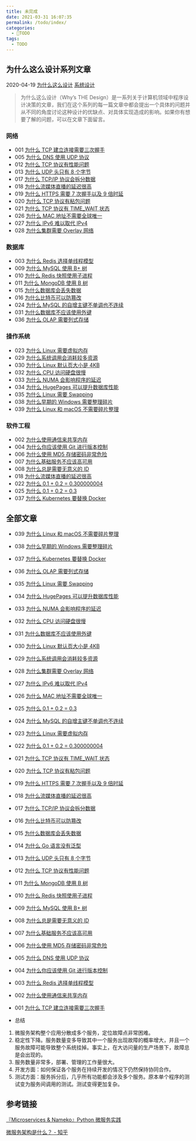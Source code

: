 ```yaml
---
title: 未完成
date: 2021-03-31 16:07:35
permalink: /todo/index/
categories:
  - 📌TODO
tags:
  - TODO
---
```


## 为什么这么设计系列文章

2020-04-19 [为什么这么设计](https://draveness.me/tags/%E4%B8%BA%E4%BB%80%E4%B9%88%E8%BF%99%E4%B9%88%E8%AE%BE%E8%AE%A1) [系统设计](https://draveness.me/tags/%E7%B3%BB%E7%BB%9F%E8%AE%BE%E8%AE%A1)

> 为什么这么设计（Why’s THE Design）是一系列关于计算机领域中程序设计决策的文章，我们在这个系列的每一篇文章中都会提出一个具体的问题并从不同的角度讨论这种设计的优缺点、对具体实现造成的影响。如果你有想要了解的问题，可以在文章下面留言。

### 网络

* 001 [为什么 TCP 建立连接需要三次握手](https://draveness.me/whys-the-design-tcp-three-way-handshake/)
* 005 [为什么 DNS 使用 UDP 协议](https://draveness.me/whys-the-design-dns-udp-tcp/)
* 012 [为什么 TCP 协议有性能问题](https://draveness.me/whys-the-design-tcp-performance/)
* 013 [为什么 UDP 头只有 8 个字节](https://draveness.me/whys-the-design-udp-minimum-header/)
* 017 [为什么 TCP/IP 协议会拆分数据](https://draveness.me/whys-the-design-tcp-segment-ip-packet/)
* 018 [为什么流媒体直播的延迟很高](https://draveness.me/whys-the-design-live-streaming-latency/)
* 019 [为什么 HTTPS 需要 7 次握手以及 9 倍时延](https://draveness.me/whys-the-design-https-latency/)
* 020 [为什么 TCP 协议有粘包问题](https://draveness.me/whys-the-design-tcp-message-frame/)
* 021 [为什么 TCP 协议有 TIME\_WAIT 状态](https://draveness.me/whys-the-design-tcp-time-wait/)
* 026 [为什么 MAC 地址不需要全球唯一](https://draveness.me/whys-the-design-non-unique-mac-address/)
* 027 [为什么 IPv6 难以取代 IPv4](https://draveness.me/whys-the-design-ipv6-replacing-ipv4/)
* 028 [为什么集群需要 Overlay 网络](https://draveness.me/whys-the-design-overlay-network/)

### 数据库

* 003 [为什么 Redis 选择单线程模型](https://draveness.me/whys-the-design-redis-single-thread/)
* 009 [为什么 MySQL 使用 B+ 树](https://draveness.me/whys-the-design-mysql-b-plus-tree/)
* 010 [为什么 Redis 快照使用子进程](https://draveness.me/whys-the-design-redis-bgsave-fork/)
* 011 [为什么 MongoDB 使用 B 树](https://draveness.me/whys-the-design-mongodb-b-tree/)
* 015 [为什么数据库会丢失数据](https://draveness.me/whys-the-design-database-data-loss/)
* 016 [为什么比特币可以防篡改](https://draveness.me/whys-the-design-bitcoin-database/)
* 024 [为什么 MySQL 的自增主键不单调也不连续](https://draveness.me/whys-the-design-mysql-auto-increment/)
* 031 [为什么数据库不应该使用外键](https://draveness.me/whys-the-design-database-foreign-key/)
* 036 [为什么 OLAP 需要列式存储](https://draveness.me/whys-the-design-olap-column-oriented/)

### 操作系统

* 023 [为什么 Linux 需要虚拟内存](https://draveness.me/whys-the-design-os-virtual-memory/)
* 029 [为什么系统调用会消耗较多资源](https://draveness.me/whys-the-design-syscall-overhead/)
* 030 [为什么 Linux 默认页大小是 4KB](https://draveness.me/whys-the-design-linux-default-page/)
* 032 [为什么 CPU 访问硬盘很慢](https://draveness.me/whys-the-design-cpu-and-disk/)
* 033 [为什么 NUMA 会影响程序的延迟](https://draveness.me/whys-the-design-numa-performance)
* 034 [为什么 HugePages 可以提升数据库性能](https://draveness.me/whys-the-design-linux-hugepages)
* 035 [为什么 Linux 需要 Swapping](https://draveness.me/whys-the-design-linux-swapping)
* 038 [为什么早期的 Windows 需要整理碎片](https://draveness.me/whys-the-design-windows-defragmentation/)
* 039 [为什么 Linux 和 macOS 不需要碎片整理](https://draveness.me/whys-the-design-linux-macos-fragmentation)

### 软件工程

* 002 [为什么使用通信来共享内存](https://draveness.me/whys-the-design-communication-shared-memory/)
* 004 [为什么你应该使用 Git 进行版本控制](https://draveness.me/whys-the-design-git-the-best/)
* 006 [为什么使用 MD5 存储密码非常危险](https://draveness.me/whys-the-design-password-with-md5/)
* 007 [为什么基础服务不应该高可用](https://draveness.me/whys-the-design-unstable-infrastructure/)
* 008 [为什么总是需要无意义的 ID](https://draveness.me/whys-the-design-meaningless-identifier/)
* 018 [为什么流媒体直播的延迟很高](https://draveness.me/whys-the-design-live-streaming-latency/)
* 022 [为什么 0.1 + 0.2 = 0.300000004](https://draveness.me/whys-the-design-floating-point-arithmetic/)
* 025 [为什么 0.1 + 0.2 = 0.3](https://draveness.me/whys-the-design-decimal-and-rational/)
* 037 [为什么 Kubernetes 要替换 Docker](https://draveness.me/whys-the-design-kubernetes-deprecate-docker)

全部文章
----

* 039 [为什么 Linux 和 macOS 不需要碎片整理](https://draveness.me/whys-the-design-linux-macos-fragmentation)
* 038 [为什么早期的 Windows 需要整理碎片](https://draveness.me/whys-the-design-windows-defragmentation/)
* 037 [为什么 Kubernetes 要替换 Docker](https://draveness.me/whys-the-design-kubernetes-deprecate-docker)
* 036 [为什么 OLAP 需要列式存储](https://draveness.me/whys-the-design-olap-column-oriented/)
* 035 [为什么 Linux 需要 Swapping](https://draveness.me/whys-the-design-linux-swapping)
* 034 [为什么 HugePages 可以提升数据库性能](https://draveness.me/whys-the-design-linux-hugepages)
* 033 [为什么 NUMA 会影响程序的延迟](https://draveness.me/whys-the-design-numa-performance)
* 032 [为什么 CPU 访问硬盘很慢](https://draveness.me/whys-the-design-cpu-and-disk/)
* 031 [为什么数据库不应该使用外键](https://draveness.me/whys-the-design-database-foreign-key/)
* 030 [为什么 Linux 默认页大小是 4KB](https://draveness.me/whys-the-design-linux-default-page/)
* 029 [为什么系统调用会消耗较多资源](https://draveness.me/whys-the-design-syscall-overhead/)
* 028 [为什么集群需要 Overlay 网络](https://draveness.me/whys-the-design-overlay-network/)
* 027 [为什么 IPv6 难以取代 IPv4](https://draveness.me/whys-the-design-ipv6-replacing-ipv4/)
* 026 [为什么 MAC 地址不需要全球唯一](https://draveness.me/whys-the-design-non-unique-mac-address/)
* 025 [为什么 0.1 + 0.2 = 0.3](https://draveness.me/whys-the-design-decimal-and-rational/)
* 024 [为什么 MySQL 的自增主键不单调也不连续](https://draveness.me/whys-the-design-mysql-auto-increment/)
* 023 [为什么 Linux 需要虚拟内存](https://draveness.me/whys-the-design-os-virtual-memory/)
* 022 [为什么 0.1 + 0.2 = 0.300000004](https://draveness.me/whys-the-design-floating-point-arithmetic/)
* 021 [为什么 TCP 协议有 TIME\_WAIT 状态](https://draveness.me/whys-the-design-tcp-time-wait/)
* 020 [为什么 TCP 协议有粘包问题](https://draveness.me/whys-the-design-tcp-message-frame/)
* 019 [为什么 HTTPS 需要 7 次握手以及 9 倍时延](https://draveness.me/whys-the-design-https-latency/)
* 018 [为什么流媒体直播的延迟很高](https://draveness.me/whys-the-design-live-streaming-latency/)
* 017 [为什么 TCP/IP 协议会拆分数据](https://draveness.me/whys-the-design-tcp-segment-ip-packet/)
* 016 [为什么比特币可以防篡改](https://draveness.me/whys-the-design-bitcoin-database/)
* 015 [为什么数据库会丢失数据](https://draveness.me/whys-the-design-database-data-loss/)
* 014 [为什么 Go 语言没有泛型](https://draveness.me/whys-the-design-go-generics/)
* 013 [为什么 UDP 头只有 8 个字节](https://draveness.me/whys-the-design-udp-minimum-header/)
* 012 [为什么 TCP 协议有性能问题](https://draveness.me/whys-the-design-tcp-performance/)
* 011 [为什么 MongoDB 使用 B 树](https://draveness.me/whys-the-design-mongodb-b-tree/)
* 010 [为什么 Redis 快照使用子进程](https://draveness.me/whys-the-design-redis-bgsave-fork/)
* 009 [为什么 MySQL 使用 B+ 树](https://draveness.me/whys-the-design-mysql-b-plus-tree/)
* 008 [为什么总是需要无意义的 ID](https://draveness.me/whys-the-design-meaningless-identifier/)
* 007 [为什么基础服务不应该高可用](https://draveness.me/whys-the-design-unstable-infrastructure/)
* 006 [为什么使用 MD5 存储密码非常危险](https://draveness.me/whys-the-design-password-with-md5/)
* 005 [为什么 DNS 使用 UDP 协议](https://draveness.me/whys-the-design-dns-udp-tcp/)
* 004 [为什么你应该使用 Git 进行版本控制](https://draveness.me/whys-the-design-git-the-best/)
* 003 [为什么 Redis 选择单线程模型](https://draveness.me/whys-the-design-redis-single-thread/)
* 002 [为什么使用通信来共享内存](https://draveness.me/whys-the-design-communication-shared-memory/)
* 001 [为什么 TCP 建立连接需要三次握手](https://draveness.me/whys-the-design-tcp-three-way-handshake/)

* 总结

1. 微服务架构整个应用分散成多个服务，定位故障点非常困难。
2. 稳定性下降。服务数量变多导致其中一个服务出现故障的概率增大，并且一个服务故障可能导致整个系统挂掉。事实上，在大访问量的生产场景下，故障总是会出现的。
3. 服务数量非常多，部署、管理的工作量很大。
4. 开发方面：如何保证各个服务在持续开发的情况下仍然保持协同合作。
5. 测试方面：服务拆分后，几乎所有功能都会涉及多个服务。原本单个程序的测试变为服务间调用的测试。测试变得更加复杂。

## 参考链接

[『Microservices & Nameko』Python 微服务实践](https://juejin.cn/post/6844903808464748552)

[微服务架构是什么？ - 知乎](https://www.zhihu.com/question/65502802)
